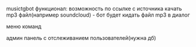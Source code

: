 musictgbot
функционал:
возможность по ссылке с источника качать mp3 файл(например soundcloud) - бот будет кидать файл mp3 в диалог

меню команд

админ панель с отслеживанием пользователей(нужна дб) 
